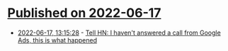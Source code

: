 # [Published on 2022-06-17](index.md)

* [2022-06-17, 13:15:28](https://news.ycombinator.com/item?id=31777650) - [Tell HN: I haven't answered a call from Google Ads, this is what happened](https://news.ycombinator.com/item?id=31777650)
